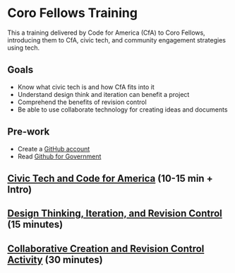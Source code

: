 # Coro Fellows Training

This a training delivered by Code for America (CfA) to Coro Fellows, introducing them to CfA, civic tech, and community engagement strategies using tech.

## Goals

- Know what civic tech is and how CfA fits into it
- Understand design think and iteration can benefit a project
- Comprehend the benefits of revision control
- Be able to use collaborate technology for creating ideas and documents 

## Pre-work

- Create a [GitHub account](http://github.com/join)
- Read [Github for Government](https://github.com/blog/1657-introducing-government-github-com)

## [Civic Tech and Code for America](CfAAndCivicTech.md)  (10-15 min + Intro)

## [Design Thinking, Iteration, and Revision Control](DesignThinkingAndIteration.md) (15 minutes)

## [Collaborative Creation and Revision Control Activity](OpenLawActivity.md) (30 minutes)
